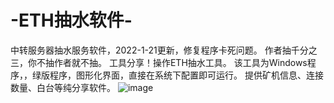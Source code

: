 # -ETH抽水软件-
中转服务器抽水服务软件，2022-1-21更新，修复程序卡死问题。
作者抽千分之三，你不抽作者就不抽。
工具分享！操作ETH抽水工具。
该工具为Windows程序，，绿版程序，图形化界面，直接在系统下配置即可运行。
提供矿机信息、连接数量、白台等纯分享软件。
![image](https://user-images.githubusercontent.com/95908877/150684736-5f0a6afd-87de-4075-b0fa-0aa8fb626247.png)
